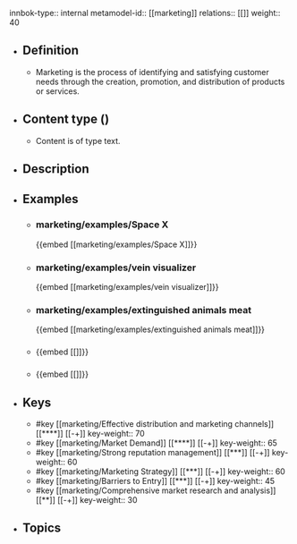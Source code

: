 innbok-type:: internal
metamodel-id:: [[marketing]]
relations:: [[]]
weight:: 40

- ## Definition
  - Marketing is the process of identifying and satisfying customer needs through the creation, promotion, and distribution of products or services.
- ## Content type ()
  - Content is of type text.
  
- ## Description
- ## Examples
  - ### marketing/examples/Space X
    {{embed [[marketing/examples/Space X]]}}
  - ### marketing/examples/vein visualizer
    {{embed [[marketing/examples/vein visualizer]]}}
  - ### marketing/examples/extinguished animals meat
    {{embed [[marketing/examples/extinguished animals meat]]}}
  - ### 
    {{embed [[]]}}
  - ### 
    {{embed [[]]}}
  
- ## Keys
  - #key [[marketing/Effective distribution and marketing channels]] [[****]] [[-+]]
    key-weight:: 70
  - #key [[marketing/Market Demand]] [[****]] [[-+]]
    key-weight:: 65
  - #key [[marketing/Strong reputation management]] [[***]] [[-+]]
    key-weight:: 60
  - #key [[marketing/Marketing Strategy]] [[***]] [[-+]]
    key-weight:: 60
  - #key [[marketing/Barriers to Entry]] [[***]] [[-+]]
    key-weight:: 45
  - #key [[marketing/Comprehensive market research and analysis]] [[**]] [[-+]]
    key-weight:: 30
- ## Topics
  


